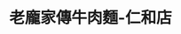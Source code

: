 ---
title: "老龐家傳牛肉麵-仁和店"
description: "老龐家傳牛肉麵-仁和店"
layout: shop
keywords:
  - 美食競賽
  - 台灣美食
  - 美食精選
datePublished: "2025-06-30"
dateModified: "2025-07-06"
city: "台南市"
district: "東區"
address: "701台南市東區仁和路39號"
phone: "062674658"
geo: "22.977828949436404, 120.23024977020305"
google_map: "https://maps.app.goo.gl/RyfXyUaLTFLFE1WE9"
footinder: ""
official: "https://www.facebook.com/p/%E8%80%81%E9%BE%90%E5%AE%B6%E5%82%B3%E7%89%9B%E8%82%89%E9%BA%B5-100064117776154/"
award:
  - name: "台北國際牛肉麵節"
    year: "2024"
    entries:
      - group: "鮮食組"
        cooking_style: "紅燒"
        rank: "金牌"

---
